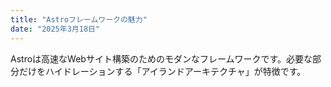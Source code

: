 ```yaml
---
title: "Astroフレームワークの魅力"
date: "2025年3月18日"
---
```


Astroは高速なWebサイト構築のためのモダンなフレームワークです。必要な部分だけをハイドレーションする「アイランドアーキテクチャ」が特徴です。
